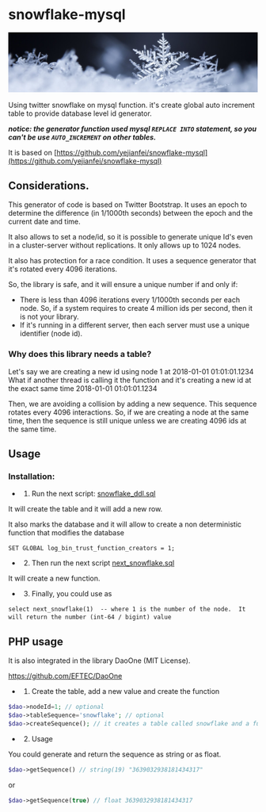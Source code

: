 # snowflake-mysql
![snowflake.jpg](snowflake.jpg)

Using twitter snowflake on mysql function. it's create global auto increment table to provide database level id generator. 

***notice: the generator function used mysql `REPLACE INTO` statement, so you can't be use `AUTO_INCREMENT` on other tables.***

It is based on [https://github.com/yejianfei/snowflake-mysql](https://github.com/yejianfei/snowflake-mysql)

## Considerations.

This generator of code is based on Twitter Bootstrap.  It uses an epoch to determine the difference (in 1/1000th seconds) between the epoch and the current date and time.

It also allows to set a node/id, so it is possible to generate unique Id's even in a cluster-server without replications.   It only allows up to 1024 nodes.

It also has protection for a race condition.  It uses a sequence generator that it's rotated every 4096 iterations.

So, the library is safe, and it will ensure a unique number if and only if:

* There is less than 4096 iterations every 1/1000th seconds per each node. So, if a system requires to create 4 million ids per second, then it is not your library.
* If it's running in a different server, then each server must use a unique identifier (node id).


### Why does this library needs a table?

Let's say we are creating a new id using node 1 at 2018-01-01 01:01:01.1234 
What if another thread is calling it the function and it's creating a new id at the exact same time 2018-01-01 01:01:01.1234   

Then, we are avoiding a collision by adding a new sequence. This sequence rotates every 4096 interactions.  So, if we are creating a node at the same time, then the sequence is still unique unless we are creating 4096 ids at the same time.


## Usage

### Installation:

* 1) Run the next script: [snowflake_ddl.sql](snowflake_ddl.sql)

It will create the table and it will add a new row.

It also marks the database and it will allow to create a non deterministic function that modifies the database

```
SET GLOBAL log_bin_trust_function_creators = 1;
```

* 2) Then run the next script [next_snowflake.sql](next_snowflake.sql)

It will create a new function.

* 3) Finally, you could use as

```
select next_snowflake(1)  -- where 1 is the number of the node.  It will return the number (int-64 / bigint) value
```

## PHP usage

It is also integrated in the library DaoOne (MIT License).

https://github.com/EFTEC/DaoOne

* 1) Create the table, add a new value and create the function

```php
$dao->nodeId=1; // optional
$dao->tableSequence='snowflake'; // optional
$dao->createSequence(); // it creates a table called snowflake and a function called next_snowflake()
```

* 2) Usage

You could generate and return the sequence as string or as float.

```php
$dao->getSequence() // string(19) "3639032938181434317" 
```

or

```php
$dao->getSequence(true) // float 3639032938181434317
```


